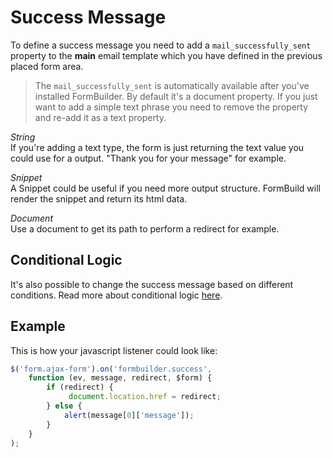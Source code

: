 # Success Message

To define a success message you need to add a `mail_successfully_sent` property to the **main** email template 
which you have defined in the previous placed form area.

> The `mail_successfully_sent` is automatically available after you've installed FormBuilder.
> By default it's a document property. If you just want to add a simple text phrase 
> you need to remove the property and re-add it as a text property.

*String*  
If you're adding a text type, the form is just returning the text value you could use for a output.
"Thank you for your message" for example.

*Snippet*  
A Snippet could be useful if you need more output structure. FormBuild will render the snippet and return its html data.

*Document*  
Use a document to get its path to perform a redirect for example.

## Conditional Logic
It's also possible to change the success message based on different conditions. 
Read more about conditional logic [here](81_ConditionalLogic.md).

## Example
This is how your javascript listener could look like:

```javascript
$('form.ajax-form').on('formbuilder.success', 
    function (ev, message, redirect, $form) {
        if (redirect) {
             document.location.href = redirect;
        } else {
            alert(message[0]['message']);
        }
    }
);
```